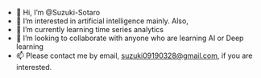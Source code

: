 - 👋 Hi, I’m @Suzuki-Sotaro
- 👀 I’m interested in artificial intelligence mainly. Also, 
- 🌱 I’m currently learning time series analytics
- 💞️ I’m looking to collaborate with anyone who are learning AI or Deep learning
- 📫 Please contact me by email, suzuki09190328@gmail.com, if you are interested.


